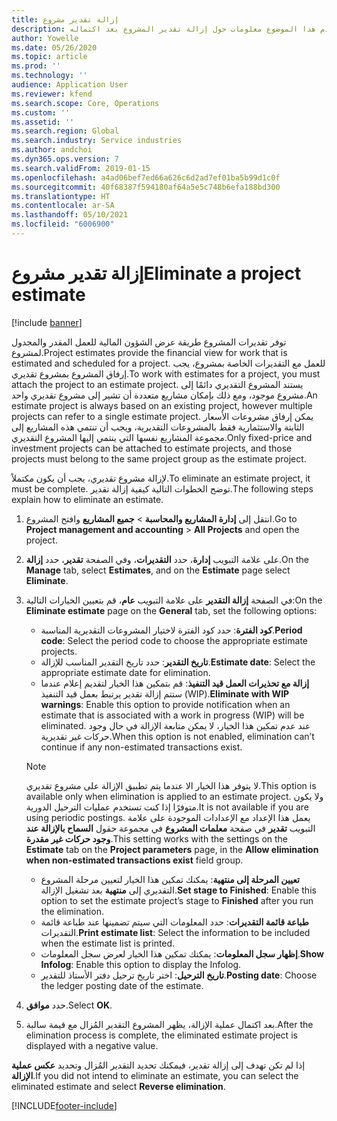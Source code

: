 ```yaml
---
title: إزالة تقدير مشروع
description: يقدم هذا الموضوع معلومات حول إزالة تقدير المشروع بعد اكتماله.
author: Yowelle
ms.date: 05/26/2020
ms.topic: article
ms.prod: ''
ms.technology: ''
audience: Application User
ms.reviewer: kfend
ms.search.scope: Core, Operations
ms.custom: ''
ms.assetid: ''
ms.search.region: Global
ms.search.industry: Service industries
ms.author: andchoi
ms.dyn365.ops.version: 7
ms.search.validFrom: 2019-01-15
ms.openlocfilehash: a4ad06bef7ed66a626c6d2ad7ef01ba5b99d1c0f
ms.sourcegitcommit: 40f68387f594180af64a5e5c748b6efa188bd300
ms.translationtype: HT
ms.contentlocale: ar-SA
ms.lasthandoff: 05/10/2021
ms.locfileid: "6006900"
---
```

# <a name="eliminate-a-project-estimate"></a><span data-ttu-id="21812-103">إزالة تقدير مشروع</span><span class="sxs-lookup"><span data-stu-id="21812-103">Eliminate a project estimate</span></span>

[!include [banner](../includes/banner.md)]

<span data-ttu-id="21812-104">توفر تقديرات المشروع طريقة عرض الشؤون المالية للعمل المقدر والمجدول لمشروع.</span><span class="sxs-lookup"><span data-stu-id="21812-104">Project estimates provide the financial view for work that is estimated and scheduled for a project.</span></span> <span data-ttu-id="21812-105">للعمل مع التقديرات الخاصة بمشروع، يجب إرفاق المشروع بمشروع تقديري.</span><span class="sxs-lookup"><span data-stu-id="21812-105">To work with estimates for a project, you must attach the project to an estimate project.</span></span> <span data-ttu-id="21812-106">يستند المشروع التقديري دائمًا إلى مشروع موجود، ومع ذلك بإمكان مشاريع متعددة أن تشير إلى مشروع تقديري واحد.</span><span class="sxs-lookup"><span data-stu-id="21812-106">An estimate project is always based on an existing project, however multiple projects can refer to a single estimate project.</span></span> <span data-ttu-id="21812-107">يمكن إرفاق مشروعات الأسعار الثابتة والاستثمارية فقط بالمشروعات التقديرية، ويجب أن تنتمي هذه المشاريع إلى مجموعة المشاريع نفسها التي ينتمي إليها المشروع التقديري.</span><span class="sxs-lookup"><span data-stu-id="21812-107">Only fixed-price and investment projects can be attached to estimate projects, and those projects must belong to the same project group as the estimate project.</span></span>

<span data-ttu-id="21812-108">لإزالة مشروع تقديري، يجب أن يكون مكتملاً.</span><span class="sxs-lookup"><span data-stu-id="21812-108">To eliminate an estimate project, it must be complete.</span></span> <span data-ttu-id="21812-109">توضح الخطوات التالية كيفية إزالة تقدير.</span><span class="sxs-lookup"><span data-stu-id="21812-109">The following steps explain how to eliminate an estimate.</span></span>

1. <span data-ttu-id="21812-110">انتقل إلى **إدارة المشاريع والمحاسبة** > **جميع المشاريع** وافتح المشروع.</span><span class="sxs-lookup"><span data-stu-id="21812-110">Go to **Project management and accounting** > **All Projects** and open the project.</span></span> 
2. <span data-ttu-id="21812-111">على علامة التبويب **إدارة**، حدد **التقديرات**، وفي الصفحة **تقدير**، حدد **إزالة**.</span><span class="sxs-lookup"><span data-stu-id="21812-111">On the **Manage** tab, select **Estimates**, and on the **Estimate** page select **Eliminate**.</span></span>
3. <span data-ttu-id="21812-112">في الصفحة **إزالة التقدير** على علامة التبويب **عام**، قم بتعيين الخيارات التالية:</span><span class="sxs-lookup"><span data-stu-id="21812-112">On the **Eliminate estimate** page on the **General** tab, set the following options:</span></span>

   - <span data-ttu-id="21812-113">**كود الفترة**: حدد كود الفترة لاختيار المشروعات التقديرية المناسبة.</span><span class="sxs-lookup"><span data-stu-id="21812-113">**Period code**: Select the period code to choose the appropriate estimate projects.</span></span> 
   - <span data-ttu-id="21812-114">**تاريخ التقدير**: حدد تاريخ التقدير المناسب للإزالة.</span><span class="sxs-lookup"><span data-stu-id="21812-114">**Estimate date**: Select the appropriate estimate date for elimination.</span></span>
   - <span data-ttu-id="21812-115">**إزالة مع تحذيرات العمل قيد التنفيذ**: قم بتمكين هذا الخيار لتقديم إعلام عندما ستتم إزالة تقدير يرتبط بعمل قيد التنفيذ (WIP).</span><span class="sxs-lookup"><span data-stu-id="21812-115">**Eliminate with WIP warnings**: Enable this option to provide notification when an estimate that is associated with a work in progress (WIP) will be eliminated.</span></span> <span data-ttu-id="21812-116">عند عدم تمكين هذا الخيار، لا يمكن متابعة الإزالة في حال وجود حركات غير تقديرية.</span><span class="sxs-lookup"><span data-stu-id="21812-116">When this option is not enabled, elimination can’t continue if any non-estimated transactions exist.</span></span> 
   > [!NOTE]
   > <span data-ttu-id="21812-117">لا يتوفر هذا الخيار الا عندما يتم تطبيق الإزالة على مشروع تقديري.</span><span class="sxs-lookup"><span data-stu-id="21812-117">This option is available only when elimination is applied to an estimate project.</span></span> <span data-ttu-id="21812-118">ولا يكون متوفرًا إذا كنت تستخدم عمليات الترحيل الدورية.</span><span class="sxs-lookup"><span data-stu-id="21812-118">It is not available if you are using periodic postings.</span></span> <span data-ttu-id="21812-119">يعمل هذا الإعداد مع الإعدادات الموجودة على علامة التبويب **تقدير** في صفحة **معلمات المشروع** في مجموعة حقول **السماح بالإزالة عند وجود حركات غير مقدرة**.</span><span class="sxs-lookup"><span data-stu-id="21812-119">This setting works with the settings on the **Estimate** tab on the **Project parameters** page, in the **Allow elimination when non-estimated transactions exist** field group.</span></span>
   - <span data-ttu-id="21812-120">**تعيين المرحلة إلى منتهية**: يمكنك تمكين هذا الخيار لتعيين مرحلة المشروع التقديري إلى **منتهية** بعد تشغيل الإزالة.</span><span class="sxs-lookup"><span data-stu-id="21812-120">**Set stage to Finished**: Enable this option to set the estimate project’s stage to **Finished** after you run the elimination.</span></span>
   - <span data-ttu-id="21812-121">**طباعة قائمة التقديرات**: حدد المعلومات التي سيتم تضمينها عند طباعة قائمة التقديرات‏‎.</span><span class="sxs-lookup"><span data-stu-id="21812-121">**Print estimate list**: Select the information to be included when the estimate list is printed.</span></span>
   - <span data-ttu-id="21812-122">**إظهار سجل المعلومات**: يمكنك تمكين هذا الخيار لعرض سجل المعلومات.</span><span class="sxs-lookup"><span data-stu-id="21812-122">**Show Infolog**: Enable this option to display the Infolog.</span></span>
   - <span data-ttu-id="21812-123">**تاريخ الترحيل**: اختر تاريخ ترحيل دفتر الأستاذ للتقدير.</span><span class="sxs-lookup"><span data-stu-id="21812-123">**Posting date**: Choose the ledger posting date of the estimate.</span></span>

4.  <span data-ttu-id="21812-124">حدد **موافق**.</span><span class="sxs-lookup"><span data-stu-id="21812-124">Select **OK**.</span></span>
5. <span data-ttu-id="21812-125">بعد اكتمال عملية الإزالة، يظهر المشروع التقدير المُزال مع قيمة سالبة.</span><span class="sxs-lookup"><span data-stu-id="21812-125">After the elimination process is complete, the eliminated estimate project is displayed with a negative value.</span></span> 

<span data-ttu-id="21812-126">إذا لم تكن تهدف إلى إزالة تقدير، فيمكنك تحديد التقدير المُزال وتحديد **عكس عملية الإزالة**.</span><span class="sxs-lookup"><span data-stu-id="21812-126">If you did not intend to eliminate an estimate, you can select the eliminated estimate and select **Reverse elimination**.</span></span>   


[!INCLUDE[footer-include](../includes/footer-banner.md)]